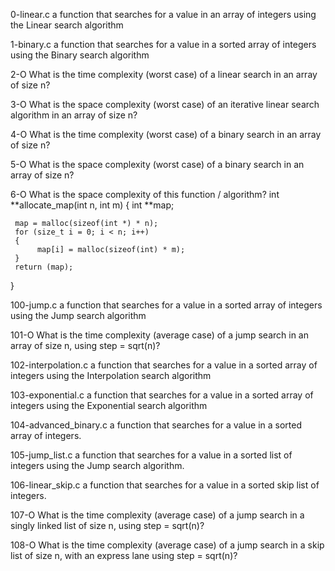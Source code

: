 0-linear.c		a function that searches for a value in an array of integers using the Linear search algorithm



1-binary.c		a function that searches for a value in a sorted array of integers using the Binary search algorithm



2-O			What is the time complexity (worst case) of a linear search in an array of size n?



3-O			What is the space complexity (worst case) of an iterative linear search algorithm in an array of size n?



4-O			What is the time complexity (worst case) of a binary search in an array of size n?



5-O			What is the space complexity (worst case) of a binary search in an array of size n?



6-O			What is the space complexity of this function / algorithm?
int **allocate_map(int n, int m)
{
     int **map;

     map = malloc(sizeof(int *) * n);
     for (size_t i = 0; i < n; i++)
     {
          map[i] = malloc(sizeof(int) * m);
     }
     return (map);
}



100-jump.c		a function that searches for a value in a sorted array of integers using the Jump search algorithm



101-O			What is the time complexity (average case) of a jump search in an array of size n, using step = sqrt(n)?



102-interpolation.c	a function that searches for a value in a sorted array of integers using the Interpolation search algorithm



103-exponential.c	a function that searches for a value in a sorted array of integers using the Exponential search algorithm



104-advanced_binary.c	a function that searches for a value in a sorted array of integers.



105-jump_list.c		a function that searches for a value in a sorted list of integers using the Jump search algorithm.



106-linear_skip.c	a function that searches for a value in a sorted skip list of integers.



107-O			What is the time complexity (average case) of a jump search in a singly linked list of size n, using step = sqrt(n)?



108-O			What is the time complexity (average case) of a jump search in a skip list of size n, with an express lane using step = sqrt(n)?

